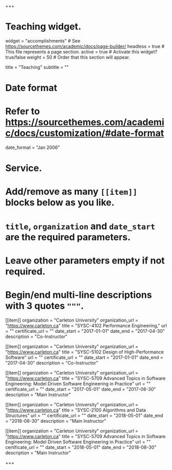 +++
# Teaching widget.
widget = "accomplishments"  # See https://sourcethemes.com/academic/docs/page-builder/
headless = true  # This file represents a page section.
active = true  # Activate this widget? true/false
weight = 50  # Order that this section will appear.

title = "Teaching"
subtitle = ""

# Date format
#   Refer to https://sourcethemes.com/academic/docs/customization/#date-format
date_format = "Jan 2006"

# Service.
#   Add/remove as many `[[item]]` blocks below as you like.
#   `title`, `organization` and `date_start` are the required parameters.
#   Leave other parameters empty if not required.
#   Begin/end multi-line descriptions with 3 quotes `"""`.

[[item]]
  organization = "Carleton University"
  organization_url = "https://www.carleton.ca"
  title = "SYSC-4102 Performance Engineering,"
  url = ""
  certificate_url = ""
  date_start = "2017-01-01"
  date_end = "2017-04-30"
  description = "Co-Instructor"

[[item]]
  organization = "Carleton University"
  organization_url = "https://www.carleton.ca"
  title = "SYSC-5102 Design of High-Performance Software"
  url = ""
  certificate_url = ""
  date_start = "2017-01-01"
  date_end = "2017-04-30"
  description = "Co-Instructor"
  
[[item]]
  organization = "Carleton University"
  organization_url = "https://www.carleton.ca"
  title = "SYSC-5709 Advanced Topics in Software Engineering: Model Driven Software Engineering in Practice"
  url = ""
  certificate_url = ""
  date_start = "2017-05-01"
  date_end = "2017-08-30"
  description = "Main Instructor"

[[item]]
  organization = "Carleton University"
  organization_url = "https://www.carleton.ca"
  title = "SYSC-2100 Algorithms and Data Structures"
  url = ""
  certificate_url = ""
  date_start = "2018-05-01"
  date_end = "2018-08-30"
  description = "Main Instructor"

[[item]]
  organization = "Carleton University"
  organization_url = "https://www.carleton.ca"
  title = "SYSC-5709 Advanced Topics in Software Engineering: Model Driven Software Engineering in Practice"
  url = ""
  certificate_url = ""
  date_start = "2018-05-01"
  date_end = "2018-08-30"
  description = "Main Instructor"

+++
